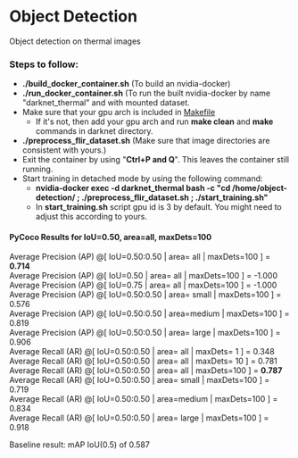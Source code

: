 # Object Detection
Object detection on thermal images

### Steps to follow:
* **./build_docker_container.sh** (To build an nvidia-docker)
* **./run_docker_container.sh** (To run the built nvidia-docker by name "darknet_thermal" and with mounted dataset.
* Make sure that your gpu arch is included in [Makefile](https://github.com/enesozi/object-detection/blob/master/Makefile#L16)
  * If it's not, then add your gpu arch and run **make clean** and **make** commands in darknet directory.
* **./preprocess_flir_dataset.sh** (Make sure that image directories are consistent with yours.)
* Exit the container by using "**Ctrl+P and Q**". This leaves the container still running.
* Start training in detached mode by using the following command:
  * **nvidia-docker exec -d darknet_thermal bash -c "cd /home/object-detection/ ; ./preprocess_flir_dataset.sh ; ./start_training.sh"**
  * In **start_training.sh** script gpu id is 3 by default. You might need to adjust this according to yours.

#### PyCoco Results for IoU=0.50, area=all, maxDets=100
   Average Precision  (AP) @[ IoU=0.50:0.50 | area=   all | maxDets=100 ] = **0.714**  
   Average Precision  (AP) @[ IoU=0.50      | area=   all | maxDets=100 ] = -1.000  
   Average Precision  (AP) @[ IoU=0.75      | area=   all | maxDets=100 ] = -1.000  
   Average Precision  (AP) @[ IoU=0.50:0.50 | area= small | maxDets=100 ] = 0.576  
   Average Precision  (AP) @[ IoU=0.50:0.50 | area=medium | maxDets=100 ] = 0.819  
   Average Precision  (AP) @[ IoU=0.50:0.50 | area= large | maxDets=100 ] = 0.906  
   Average Recall     (AR) @[ IoU=0.50:0.50 | area=   all | maxDets=  1 ] = 0.348  
   Average Recall     (AR) @[ IoU=0.50:0.50 | area=   all | maxDets= 10 ] = 0.781  
   Average Recall     (AR) @[ IoU=0.50:0.50 | area=   all | maxDets=100 ] = **0.787**  
   Average Recall     (AR) @[ IoU=0.50:0.50 | area= small | maxDets=100 ] = 0.719  
   Average Recall     (AR) @[ IoU=0.50:0.50 | area=medium | maxDets=100 ] = 0.834  
   Average Recall     (AR) @[ IoU=0.50:0.50 | area= large | maxDets=100 ] = 0.918  

Baseline result: mAP IoU(0.5) of 0.587
